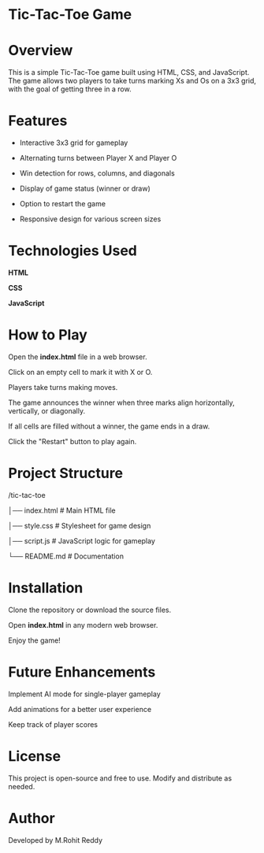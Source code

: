 # Tic-Tac-Toe Game

# Overview

This is a simple Tic-Tac-Toe game built using HTML, CSS, and JavaScript. The game allows two players to take turns marking Xs and Os on a 3x3 grid, with the goal of getting three in a row.

# Features

* Interactive 3x3 grid for gameplay

* Alternating turns between Player X and Player O

* Win detection for rows, columns, and diagonals

* Display of game status (winner or draw)

* Option to restart the game

* Responsive design for various screen sizes

# Technologies Used

**HTML**

**CSS**

**JavaScript**

# How to Play

Open the **index.html** file in a web browser.

Click on an empty cell to mark it with X or O.

Players take turns making moves.

The game announces the winner when three marks align horizontally, vertically, or diagonally.

If all cells are filled without a winner, the game ends in a draw.

Click the "Restart" button to play again.

# Project Structure

/tic-tac-toe

│── index.html   # Main HTML file

│── style.css    # Stylesheet for game design

│── script.js    # JavaScript logic for gameplay

└── README.md    # Documentation

# Installation

Clone the repository or download the source files.

Open **index.html** in any modern web browser.

Enjoy the game!

# Future Enhancements

Implement AI mode for single-player gameplay

Add animations for a better user experience

Keep track of player scores

# License

This project is open-source and free to use. Modify and distribute as needed.

# Author

Developed by M.Rohit Reddy

